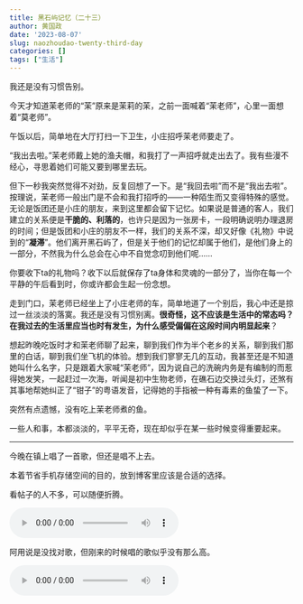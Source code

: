 ```yaml
---
title: 黑石屿记忆（二十三）
author: 黄国政
date: '2023-08-07'
slug: naozhoudao-twenty-third-day
categories: []
tags: ["生活"]
---
```


我还是没有习惯告别。

<!--more-->

今天才知道茉老师的“茉”原来是茉莉的茉，之前一面喊着“茉老师”，心里一面想着“莫老师”。

午饭以后，简单地在大厅打扫一下卫生，小庄招呼茉老师要走了。

“我出去啦。”茉老师戴上她的渔夫帽，和我打了一声招呼就走出去了。我有些漫不经心，寻思着她们可能又要到哪里去玩。

但下一秒我突然觉得不对劲，反复回想了一下。是“我回去啦”而不是“我出去啦”。按理说，茉老师一般出门是不会和我打招呼的——一种陌生而又变得特殊的感觉。无论是饭团还是小庄的朋友，来到这里都会留下记忆。如果说是普通的客人，我们建立的关系便是**干脆的、利落的**，也许只是因为一张房卡，一段明确说明办理退房的时间；但是饭团和小庄的朋友不一样，我们的关系不深，却又好像《礼物》中说到的“**凝滞**”。他们离开黑石屿了，但是关于他们的记忆却属于他们，是他们身上的一部分，不然我为什么总会在心中不自觉念叨到他们呢……

你要收下ta的礼物吗？收下以后就保存了ta身体和灵魂的一部分了，当你在每一个平静的午后看到时，你或许都会生起一份念想。

走到门口，茉老师已经坐上了小庄老师的车，简单地道了一个别后，我心中还是掠过一丝淡淡的落寞。我还是没有习惯别离。**很奇怪，这不应该是生活中的常态吗？在我过去的生活里应当也时有发生，为什么感受偏偏在这段时间内明显起来**？

想起昨晚吃饭时才和茉老师聊了起来，聊到我们作为半个老乡的关系，聊到我们那里的白话，聊到我们坐飞机的体验。想到我们寥寥无几的互动，我甚至还是不知道她叫什么名字，只是跟着大家喊“茉老师”，因为说自己的洗碗内务是有编制的而惹得她发笑，一起赶过一次海，听闻是初中生物老师，在礁石边交换过头灯，还煞有其事地帮她纠正了“钳子”的粤语发音，记得她的手指被一种有毒素的鱼蛰了一下。

突然有点遗憾，没有吃上茉老师煮的鱼。

一些人和事，本都淡淡的，平平无奇，现在却似乎在某一些时候变得重要起来。

---

今晚在镇上唱了一首歌，但还是唱不上去。

本着节省手机存储空间的目的，放到博客里应该是合适的选择。

看帖子的人不多，可以随便折腾。

<audio controls>
    <source src="https://guozheng.rbind.io/audio/2023/08/分裂.mp3" type="audio/mpeg">
</audio>

阿用说是没找对歌，但刚来的时候唱的歌似乎没有那么高。

<audio controls>
    <source src="https://guozheng.rbind.io/audio/2023/08/风雨夜归人.mp3" type="audio/mpeg">
</audio>